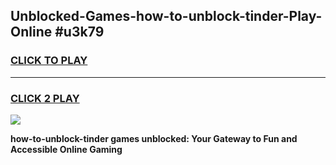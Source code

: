 
## Unblocked-Games-how-to-unblock-tinder-Play-Online #u3k79
<h3>
<a href="https://news.freeplayer.one?title=how-to-unblock-tinder&ref=3">CLICK TO PLAY</a></h3>
<hr>

<h3>
<a href="https://news.freeplayer.one?title=how-to-unblock-tinder&ref=3">CLICK 2 PLAY</a>
  
</h3>

<a href="https://news.freeplayer.one?title=how-to-unblock-tinder&ref=3"><img src="https://clearcache.store/games.png"></a>


**how-to-unblock-tinder games unblocked: Your Gateway to Fun and Accessible Online Gaming**
